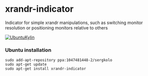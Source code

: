 # xrandr-indicator
Indicator for simple xrandr manipulations, such as switching monitor resolution or positioning monitors relative to others


[![UbuntuKylin](http://i.imgur.com/g9dK0Tv.png)](http://i.imgur.com/g9dK0Tv.png)

### Ubuntu installation

    sudo add-apt-repository ppa:1047481448-2/sergkolo
    sudo apt-get update
    sudo apt-get install xrandr-indicator
        
